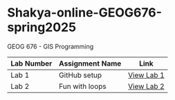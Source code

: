 # Shakya-online-GEOG676-spring2025
GEOG 676 - GIS Programming

| Lab Number | Assignment Name | Link |
| ---------- | --------------- | ---- |
| Lab 1 | GitHub setup | [View Lab 1](/Lab_1/README.md) |
| Lab 2 | Fun with loops | [View Lab 2](/Lab_2/README.md) |


